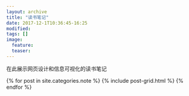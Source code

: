 ```yaml
---
layout: archive
title: "读书笔记"
date: 2017-12-1T10:36:45-16:25
modified:
tags: []
image: 
  feature: 
  teaser: 
---
```


在此展示网页设计和信息可视化的读书笔记

<div class="tiles">
{% for post in site.categories.note %}
  {% include post-grid.html %}
{% endfor %}